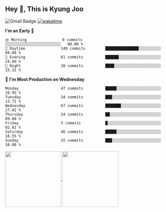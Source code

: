 
## Hey 👋, This is Kyung Joo

![Gmail Badge](https://img.shields.io/badge/Gmail-d14836?style=flat-square&logo=Gmail&logoColor=white&link=mailto:joou3982@gmail.com)
[![wakatime](https://wakatime.com/badge/user/018d1ca9-f45f-41c7-8716-a5f010f313d0.svg)](https://wakatime.com/@018d1ca9-f45f-41c7-8716-a5f010f313d0)




<!--START_SECTION:waka-->

**I'm an Early 🐤** 

```text
🌞 Morning                0 commits           ░░░░░░░░░░░░░░░░░░░░░░░░░   00.00 % 
🌆 Daytime                149 commits         ███████████████░░░░░░░░░░   60.08 % 
🌃 Evening                61 commits          ██████░░░░░░░░░░░░░░░░░░░   24.60 % 
🌙 Night                  38 commits          ████░░░░░░░░░░░░░░░░░░░░░   15.32 % 
```
📅 **I'm Most Productive on Wednesday** 

```text
Monday                   47 commits          █████░░░░░░░░░░░░░░░░░░░░   18.95 % 
Tuesday                  34 commits          ███░░░░░░░░░░░░░░░░░░░░░░   13.71 % 
Wednesday                67 commits          ███████░░░░░░░░░░░░░░░░░░   27.02 % 
Thursday                 24 commits          ██░░░░░░░░░░░░░░░░░░░░░░░   09.68 % 
Friday                   5 commits           █░░░░░░░░░░░░░░░░░░░░░░░░   02.02 % 
Saturday                 46 commits          █████░░░░░░░░░░░░░░░░░░░░   18.55 % 
Sunday                   25 commits          ███░░░░░░░░░░░░░░░░░░░░░░   10.08 % 
```
<!--END_SECTION:waka-->

<a href="https://github.com/kzoou2/github-readme-stats">
  <img height=180 align="center" src="https://github-readme-stats.vercel.app/api?username=kzoou2&show_icons=true&theme=ayu-mirage" />
</a>
<a href="https://github.com/anuraghazra/convoychat">
  <img height=180 align="center" src="https://github-readme-stats.vercel.app/api/top-langs?username=kzoou2&layout=compact&langs_count=8&card_width=320&theme=ayu-mirage" />
</a>


